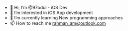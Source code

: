 - 👋 Hi, I’m @97bdul - iOS Dev
- 👀 I’m interested in iOS App development
- 🌱 I’m currently learning New programming approaches
- 📫 How to reach me rahman_am@outlook.com
